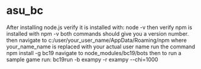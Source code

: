 # asu_bc

After installing node.js  verify it is installed with:
node -v
then verify npm is installed with
npm -v
both commands should give you a version number.
then navigate to c:/user/your_user_name/AppData/Roaming/npm
where your_name_name is replaced with your actual user name
run the command 
npm install -g bc19
navigate to node_modules/bc19/bots
then to run a sample game run:
bc19run -b exampy -r exampy --chi=1000
